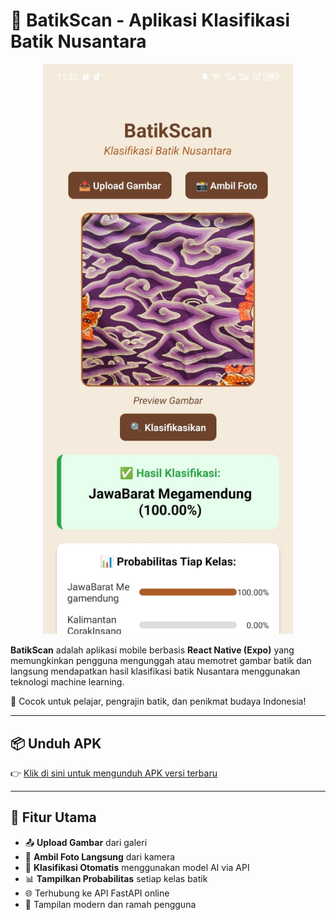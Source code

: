 # 📱 BatikScan - Aplikasi Klasifikasi Batik Nusantara

<p align="center">
  <img src="screenshot.jpeg" alt="BatikScan Preview" width="400"/>
</p>

**BatikScan** adalah aplikasi mobile berbasis **React Native (Expo)** yang memungkinkan pengguna mengunggah atau memotret gambar batik dan langsung mendapatkan hasil klasifikasi batik Nusantara menggunakan teknologi machine learning.

🎯 Cocok untuk pelajar, pengrajin batik, dan penikmat budaya Indonesia!

---

## 📦 Unduh APK

👉 [Klik di sini untuk mengunduh APK versi terbaru](./batikscan.apk)

---

## 🚀 Fitur Utama

- 📤 **Upload Gambar** dari galeri
- 📸 **Ambil Foto Langsung** dari kamera
- 🧠 **Klasifikasi Otomatis** menggunakan model AI via API
- 📊 **Tampilkan Probabilitas** setiap kelas batik
- 🌐 Terhubung ke API FastAPI online
- 📱 Tampilan modern dan ramah pengguna

